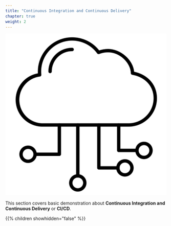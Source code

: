 ```yaml
---
title: "Continuous Integration and Continuous Delivery"
chapter: true
weight: 2
---
```


![Cloud](/images/cloud.png?width=20pc)

This section covers basic demonstration about **Continuous Integration and Continuous Delivery** or **CI/CD**.

{{% children showhidden="false" %}}
